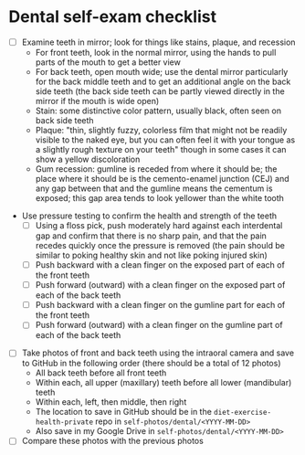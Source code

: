# Dental self-exam checklist

- [ ] Examine teeth in mirror; look for things like stains, plaque, and recession
  - For front teeth, look in the normal mirror, using the hands to pull parts of the mouth to get a better view
  - For back teeth, open mouth wide; use the dental mirror particularly for the back middle teeth and to get an additional angle on the back side teeth (the back side teeth can be partly viewed directly in the mirror if the mouth is wide open)
  - Stain: some distinctive color pattern, usually black, often seen on back side teeth
  - Plaque: "thin, slightly fuzzy, colorless film that might not be readily visible to the naked eye, but you can often feel it with your tongue as a slightly rough texture on your teeth" though in some cases it can show a yellow discoloration
  - Gum recession: gumline is receded from where it should be; the place where it should be is the cemento-enamel junction (CEJ) and any gap between that and the gumline means the cementum is exposed; this gap area tends to look yellower than the white tooth
- Use pressure testing to confirm the health and strength of the teeth
  - [ ] Using a floss pick, push moderately hard against each interdental gap and confirm that there is no sharp pain, and that the pain recedes quickly once the pressure is removed (the pain should be similar to poking healthy skin and not like poking injured skin)
  - [ ] Push backward with a clean finger on the exposed part of each of the front teeth
  - [ ] Push forward (outward) with a clean finger on the exposed part of each of the back teeth
  - [ ] Push backward with a clean finger on the gumline part for each of the front teeth
  - [ ] Push forward (outward) with a clean finger on the gumline part of each of the back teeth
- [ ] Take photos of front and back teeth using the intraoral camera and save to GitHub in the following order (there should be a total of 12 photos)
  - All back teeth before all front teeth
  - Within each, all upper (maxillary) teeth before all lower (mandibular) teeth
  - Within each, left, then middle, then right
  - The location to save in GitHub should be in the `diet-exercise-health-private` repo in `self-photos/dental/<YYYY-MM-DD>`
  - Also save in my Google Drive in `self-photos/dental/<YYYY-MM-DD>`
- [ ] Compare these photos with the previous photos
